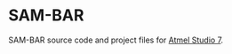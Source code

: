 # SAM-BAR
SAM-BAR source code and project files for [Atmel Studio 7](http://www.atmel.com/tools/atmelstudio.aspx).
